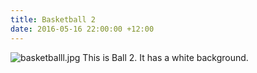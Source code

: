 ```yaml
---
title: Basketball 2
date: 2016-05-16 22:00:00 +12:00
---
```


![basketballl.jpg](/uploads/basketballl.jpg)
This is Ball 2.
It has a white background.